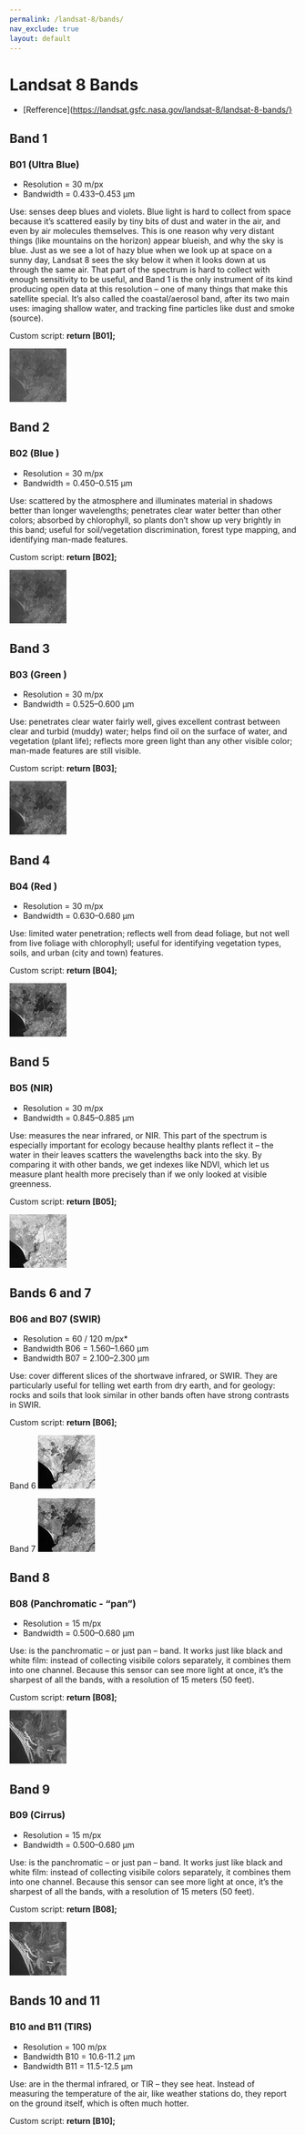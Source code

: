 ```yaml
---
permalink: /landsat-8/bands/
nav_exclude: true
layout: default
---
```


# Landsat 8 Bands

 - [Refference](https://landsat.gsfc.nasa.gov/landsat-8/landsat-8-bands/}

## Band 1

### B01 (Ultra Blue)

- Resolution = 30 m/px
- Bandwidth = 0.433–0.453 µm

Use: senses deep blues and violets. Blue light is hard to collect from space because it’s scattered easily by tiny bits of dust and water in the air, and even by air molecules themselves. This is one reason why very distant things (like mountains on the horizon) appear blueish, and why the sky is blue. Just as we see a lot of hazy blue when we look up at space on a sunny day, Landsat 8 sees the sky below it when it looks down at us through the same air. That part of the spectrum is hard to collect with enough sensitivity to be useful, and Band 1 is the only instrument of its kind producing open data at this resolution – one of many things that make this satellite special. It’s also called the coastal/aerosol band, after its two main uses: imaging shallow water, and tracking fine particles like dust and smoke (source).

Custom script: **return [B01];**

![B1](fig/fig1.jpg)

## Band 2

### B02 (Blue )

- Resolution = 30 m/px
- Bandwidth = 0.450–0.515 µm

Use: scattered by the atmosphere and illuminates material in shadows better than longer wavelengths; penetrates clear water better than other colors; absorbed by chlorophyll, so plants don’t show up very brightly in this band; useful for soil/vegetation discrimination, forest type mapping, and identifying man-made features.

Custom script: **return [B02];**

![B2](fig/fig2.jpg)

## Band 3

### B03 (Green )

- Resolution = 30 m/px
- Bandwidth = 0.525–0.600 µm

Use: penetrates clear water fairly well, gives excellent contrast between clear and turbid (muddy) water; helps find oil on the surface of water, and vegetation (plant life); reflects more green light than any other visible color; man-made features are still visible.

Custom script: **return [B03];**

![B3](fig/fig3.jpg)

## Band 4

### B04 (Red )

- Resolution = 30 m/px
- Bandwidth = 0.630–0.680 µm

Use: limited water penetration; reflects well from dead foliage, but not well from live foliage with chlorophyll; useful for identifying vegetation types, soils, and urban (city and town) features.

Custom script: **return [B04];**

![B4](fig/fig4.jpg)

## Band 5

### B05 (NIR)

- Resolution = 30 m/px
- Bandwidth = 0.845–0.885 µm

Use: measures the near infrared, or NIR. This part of the spectrum is especially important for ecology because healthy plants reflect it – the water in their leaves scatters the wavelengths back into the sky. By comparing it with other bands, we get indexes like NDVI, which let us measure plant health more precisely than if we only looked at visible greenness.

Custom script: **return [B05];**

![B5](fig/fig5.jpg)

## Bands 6 and 7

### B06 and B07 (SWIR)

- Resolution = 60 / 120 m/px*
- Bandwidth B06 = 1.560–1.660 µm
- Bandwidth B07 = 2.100–2.300 µm

Use: cover different slices of the shortwave infrared, or SWIR. They are particularly useful for telling wet earth from dry earth, and for geology: rocks and soils that look similar in other bands often have strong contrasts in SWIR.

Custom script: **return [B06];**

Band 6
![B6](fig/fig6.jpg)

Band 7
![B7](fig/fig7.jpg)

## Band 8

### B08 (Panchromatic - “pan”)

- Resolution = 15 m/px
- Bandwidth = 0.500–0.680 µm

Use: is the panchromatic – or just pan – band. It works just like black and white film: instead of collecting visibile colors separately, it combines them into one channel. Because this sensor can see more light at once, it’s the sharpest of all the bands, with a resolution of 15 meters (50 feet).

Custom script: **return [B08];**

![B8](fig/fig8.jpg)

## Band 9

### B09 (Cirrus)

- Resolution = 15 m/px
- Bandwidth = 0.500–0.680 µm

Use: is the panchromatic – or just pan – band. It works just like black and white film: instead of collecting visibile colors separately, it combines them into one channel. Because this sensor can see more light at once, it’s the sharpest of all the bands, with a resolution of 15 meters (50 feet).

Custom script: **return [B08];**

![B8](fig/fig8.jpg)

## Bands 10 and 11

### B10 and B11 (TIRS)

- Resolution = 100 m/px
- Bandwidth B10 = 10.6-11.2 µm
- Bandwidth B11 = 11.5-12.5 µm

Use: are in the thermal infrared, or TIR – they see heat. Instead of measuring the temperature of the air, like weather stations do, they report on the ground itself, which is often much hotter.

Custom script: **return [B10];**




